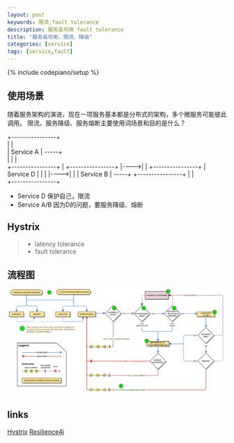```yaml
---
layout: post
keywords: 限流,fault tolerance
description: 服务高可用 fault tolerance
title: "服务高可用，限流、降级"
categories: [service]
tags: [service,fault]
---
```

{% include codepiano/setup %}

## 使用场景
随着服务架构的演进，现在一项服务基本都是分布式的架构，多个微服务可能彼此调用。
限流、服务降级、服务熔断主要使用词场景和目的是什么？

+----------------+           
|                |            
|   Service  A   | -----+  
|                |      |     
+----------------+      |     +----------------+
                        |---->|                |
+----------------+            |   Service  D   |
|                |      |---->|                |
|   Service  B   | -----+     +----------------+ 
|                |            
+----------------+          

* Service D 保护自己，限流
* Service A/B 因为D的问题，要服务降级、熔断


## Hystrix
> * latency tolerance
> * fault tolerance

## 流程图
<img src="/image/hystrix-command-flow-chart.png" />


## links
[Hystrix](https://github.com/Netflix/Hystrix/wiki)
[Resilience4j](https://github.com/resilience4j/resilience4j)
